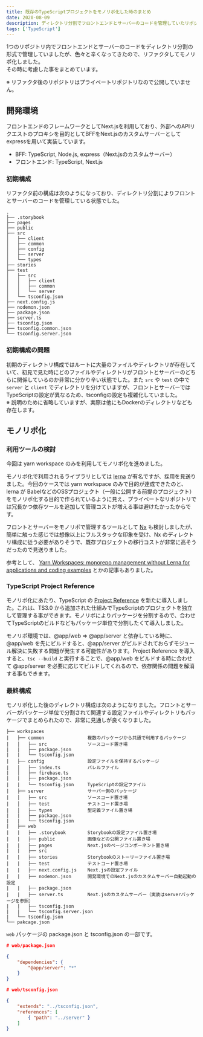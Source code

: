 ```yaml
---
title: 既存のTypeScriptプロジェクトをモノリポ化した時のまとめ
date: 2020-08-09
description: ディレクトリ分割でフロントエンドとサーバーのコードを管理していたリポジトリをリファクタしてモノリポ化した時のまとめ。
tags: ['TypeScript']
---
```


1つのリポジトリ内でフロントエンドとサーバーのコードをディレクトリ分割の形式で管理していましたが、色々と辛くなってきたので、リファクタしてモノリポ化しました。  
その時に考慮した事をまとめています。

※ リファクタ後のリポジトリはプライベートリポジトリなので公開していません。

## 開発環境
フロントエンドのフレームワークとしてNext.jsを利用しており、外部へのAPIリクエストのプロキシを目的としてBFFをNext.jsのカスタムサーバーとしてexpressを用いて実装しています。

* BFF: TypeScript, Node.js, express（Next.jsのカスタムサーバー）
* フロントエンド: TypeScript, Next.js

### 初期構成
リファクタ前の構成は次のようになっており、ディレクトリ分割によりフロントとサーバーのコードを管理している状態でした。

```
.
├── .storybook
├── pages
├── public
├── src
│   ├── client
│   ├── common
│   ├── config
│   ├── server
│   └── types
├── stories
├── test
│   ├── src
│   │   ├── client
│   │   ├── common
│   │   └── server
│   └── tsconfig.json
├── next.config.js
├── nodemon.json
├── package.json
├── server.ts
├── tsconfig.json
├── tsconfig.common.json
└── tsconfig.server.json
```

### 初期構成の問題
初期のディレクトリ構成ではルートに大量のファイルやディレクトリが存在していて、初見で見た時にどのファイルやディレクトリがフロントとサーバーのどちらに関係しているのか非常に分かり辛い状態でした。また `src` や `test` の中で `server` と `client` でディレクトリを分けていますが、フロントとサーバーではTypeScriptの設定が異なるため、tsconfigの設定も複雑化していました。  
※ 説明のために省略していますが、実際は他にもDockerのディレクトリなども存在します。

## モノリポ化

### 利用ツールの検討
今回は yarn workspace のみを利用してモノリポ化を進めました。

モノリポ化で利用されるライブラリとしては [lerna](https://github.com/lerna/lerna) が有名ですが、採用を見送りました。今回のケースでは yarn workspace のみで目的が達成できたのと、lerna が BabelなどのOSSプロジェクト（一般に公開する前提のプロジェクト）をモノリポ化する目的で作られているように見え、プライベートなリポジトリでは冗長かつ依存ツールを追加して管理コストが増える事は避けたかったからです。

フロントとサーバーをモノリポで管理するツールとして [Nx](https://nx.dev/react) も検討しましたが、簡単に触った感じでは想像以上にフルスタックな印象を受け、Nx のディレクトリ構成に従う必要がありそうで、既存プロジェクトの移行コストが非常に高そうだったので見送りました。

参考として、 [Yarn Workspaces: monorepo management without Lerna for applications and coding examples](https://codewithhugo.com/yarn-workspaces-application-monorepo/) とかの記事もありました。

### TypeScript Project Reference
モノリポ化にあたり、TypeScript の [Project Reference](https://www.typescriptlang.org/docs/handbook/project-references.html) を新たに導入しました。これは、TS3.0 から追加された仕組みでTypeScriptのプロジェクトを独立して管理する事ができます。モノリポによりパッケージを分割するので、合わせてTypeScriptのビルドなどもパッケージ単位で分割したくて導入しました。

モノリポ環境では、@app/web => @app/server と依存している時に、@app/web を先にビルドすると、@app/server がビルドされておらずモジュール解決に失敗する問題が発生する可能性があります。Project Reference を導入すると、`tsc --build` と実行することで、@app/web をビルドする時に合わせて @app/server を必要に応じてビルドしてくれるので、依存関係の問題を解消する事もできます。

### 最終構成

モノリポ化した後のディレクトリ構成は次のようになりました。フロントとサーバーがパッケージ単位で分割されて関連する設定ファイルやディレクトリもパッケージでまとめられたので、非常に見通しが良くなりました。

```
├── workspaces
|   ├── common                複数のパッケージから共通で利用するパッケージ
|   │   ├── src               ソースコード置き場
|   |   ├── package.json
|   |   └── tsconfig.json     
|   ├── config                設定ファイルを保持するパッケージ
|   │   ├── index.ts          バレルファイル
|   │   ├── firebase.ts       
|   |   ├── package.json
|   |   └── tsconfig.json     TypeScriptの設定ファイル
|   ├── server                サーバー側のパッケージ
|   │   ├── src               ソースコード置き場
|   │   ├── test              テストコード置き場
|   │   ├── types             型定義ファイル置き場
|   |   ├── package.json
|   |   └── tsconfig.json     
|   ├── web
|   |   ├── .storybook        Storybookの設定ファイル置き場
|   |   ├── public            画像などの公開ファイル置き場
|   |   ├── pages             Next.jsのページコンポーネント置き場
|   |   ├── src
|   |   ├── stories           Storybookのストーリーファイル置き場
|   |   ├── test              テストコード置き場
|   |   ├── next.config.js    Next.jsの設定ファイル
|   |   ├── nodemon.json      開発環境でのNext.jsのカスタムサーバー自動起動の設定
|   |   ├── package.json
|   |   ├── server.ts         Next.jsのカスタムサーバー（実装はserverパッケージを参照）
|   |   ├── tsconfig.json
|   |   └── tsconfig.server.json
|   └── tsconfig.json
└── pakcage.json
```

`web` パッケージの package.json と tsconfig.json の一部です。

```json
# web/package.json

{
    "dependencies": {
        "@app/server": "*"
    }
}
```

```json
# web/tsconfig.json

{
    "extends": "../tsconfig.json",
    "references": [
        { "path": "../server" }
    ]
}
```
